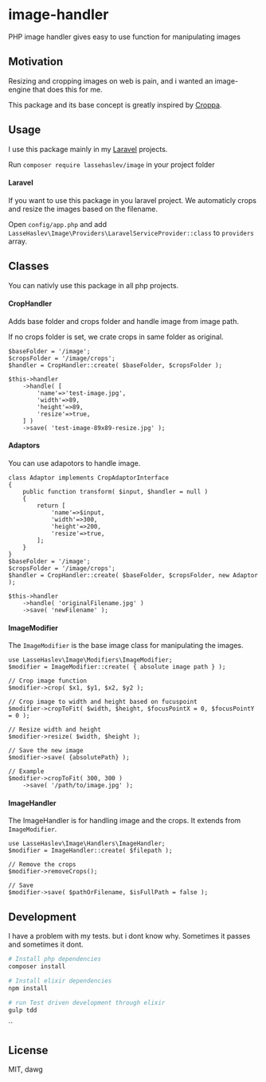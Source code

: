 # image-handler
PHP image handler gives easy to use function for manipulating images

## Motivation

Resizing and cropping images on web is pain, and i wanted an image-engine that does this for me.

This package and its base concept is greatly inspired by [Croppa](https://github.com/BKWLD/croppa).

## Usage
I use this package mainly in my [Laravel](https://laravel.com/) projects.

Run ```composer require lassehaslev/image``` in your project folder

#### Laravel
If you want to use this package in you laravel project. We automaticly crops and resize the images based on the filename.

Open ```config/app.php``` and add ```LasseHaslev\Image\Providers\LaravelServiceProvider::class``` to ```providers``` array.

## Classes
You can nativly use this package in all php projects.

#### CropHandler
Adds base folder and crops folder and handle image from image path.

If no crops folder is set, we crate crops in same folder as original.
```
$baseFolder = '/image';
$cropsFolder = '/image/crops';
$handler = CropHandler::create( $baseFolder, $cropsFolder );

$this->handler
    ->handle( [
        'name'=>'test-image.jpg',
        'width'=>89,
        'height'=>89,
        'resize'=>true,
    ] )
    ->save( 'test-image-89x89-resize.jpg' );
```

#### Adaptors
You can use adapotors to handle image.
```
class Adaptor implements CropAdaptorInterface
{
    public function transform( $input, $handler = null )
    {
        return [
            'name'=>$input,
            'width'=>300,
            'height'=>200,
            'resize'=>true,
        ];
    }
}
$baseFolder = '/image';
$cropsFolder = '/image/crops';
$handler = CropHandler::create( $baseFolder, $cropsFolder, new Adaptor );

$this->handler
    ->handle( 'originalFilename.jpg' )
    ->save( 'newFilename' );
```
#### ImageModifier
The ```ImageModifier``` is the base image class for manipulating the images. 
```
use LasseHaslev\Image\Modifiers\ImageModifier;
$modifier = ImageModifier::create( { absolute image path } );

// Crop image function
$modifier->crop( $x1, $y1, $x2, $y2 );

// Crop image to width and height based on fucuspoint
$modifier->cropToFit( $width, $height, $focusPointX = 0, $focusPointY = 0 );

// Resize width and height
$modifier->resize( $width, $height );

// Save the new image
$modifier->save( {absolutePath} );

// Example
$modifier->cropToFit( 300, 300 )
    ->save( '/path/to/image.jpg' );
```

#### ImageHandler
The ImageHandler is for handling image and the crops. It extends from ```ImageModifier```.
```
use LasseHaslev\Image\Handlers\ImageHandler;
$modifier = ImageHandler::create( $filepath );

// Remove the crops
$modifier->removeCrops();

// Save
$modifier->save( $pathOrFilename, $isFullPath = false );
```

## Development
I have a problem with my tests. but i dont know why. Sometimes it passes and sometimes it dont.
``` bash
# Install php dependencies
composer install

# Install elixir dependencies
npm install

# run Test driven development through elixir
gulp tdd
```
``

## License
MIT, dawg
